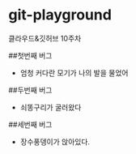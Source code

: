 # git-playground
클라우드&amp;깃허브 10주차


##첫번째 버그
- 엄청 커다란 모기가 나의 발을 물었어

##두번째 버그
- 쇠똥구리가 굴러왔다

##세번째 버그
- 장수풍뎅이가 앉아있다.